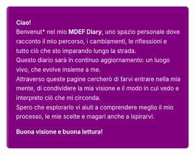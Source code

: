 <style>
blockquote {
  background-color: #800080;  /* Purple puro di sfondo */
  border-left: 5px solid #993399; /* Bordo leggermente più chiaro */
  padding: 15px 20px;
  border-radius: 8px;
  color: #ffffff; /* Testo bianco per contrasto */
  font-size: 1.1em;
  line-height: 1.6;
}
</style>

> **Ciao!**  
> Benvenut* nel mio **MDEF Diary**, uno spazio personale dove racconto il mio percorso, i cambiamenti, le riflessioni e tutto ciò che sto imparando lungo la strada.  
> Questo diario sarà in continuo aggiornamento: un luogo vivo, che evolve insieme a me.  
> Attraverso queste pagine cercherò di farvi entrare nella mia mente, di condividere la mia visione e il modo in cui vedo e interpreto ciò che mi circonda.  
> Spero che esplorarlo vi aiuti a comprendere meglio il mio processo, le mie scelte e magari anche a ispirarvi.  
>  
> **Buona visione e buona lettura!**
